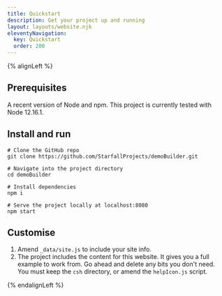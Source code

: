 ```yaml
---
title: Quickstart
description: Get your project up and running
layout: layouts/website.njk
eleventyNavigation:
  key: Quickstart
  order: 200
---
```


{% alignLeft %}

## Prerequisites

A recent version of Node and npm. This project is currently tested with Node 12.16.1.

## Install and run
``` shell
# Clone the GitHub repo
git clone https://github.com/StarfallProjects/demoBuilder.git

# Navigate into the project directory
cd demoBuilder

# Install dependencies
npm i

# Serve the project locally at localhost:8080
npm start
```

## Customise

1. Amend `_data/site.js` to include your site info.
2. The project includes the content for this website. It gives you a full example to work from. Go ahead and delete any bits you don't need. You must keep the `csh` directory, or amend the `helpIcon.js` script.


{% endalignLeft %}